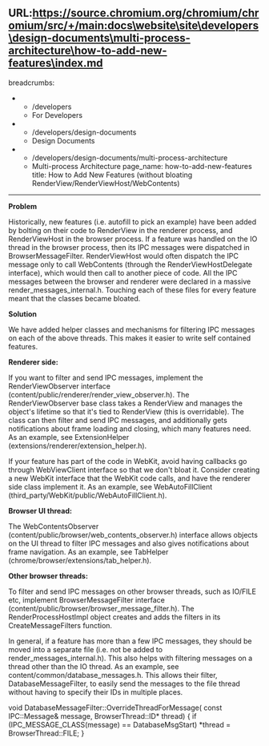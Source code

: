 URL:https://source.chromium.org/chromium/chromium/src/+/main:docs\website\site\developers\design-documents\multi-process-architecture\how-to-add-new-features\index.md
---
breadcrumbs:
- - /developers
  - For Developers
- - /developers/design-documents
  - Design Documents
- - /developers/design-documents/multi-process-architecture
  - Multi-process Architecture
page_name: how-to-add-new-features
title: How to Add New Features (without bloating RenderView/RenderViewHost/WebContents)
---

**Problem**

Historically, new features (i.e. autofill to pick an example) have been added by
bolting on their code to RenderView in the renderer process, and RenderViewHost
in the browser process. If a feature was handled on the IO thread in the browser
process, then its IPC messages were dispatched in BrowserMessageFilter.
RenderViewHost would often dispatch the IPC message only to call WebContents
(through the RenderViewHostDelegate interface), which would then call to another
piece of code. All the IPC messages between the browser and renderer were
declared in a massive render_messages_internal.h. Touching each of these files
for every feature meant that the classes became bloated.

**Solution**

We have added helper classes and mechanisms for filtering IPC messages on each
of the above threads. This makes it easier to write self contained features.

**Renderer side:**

If you want to filter and send IPC messages, implement the RenderViewObserver
interface (content/public/renderer/render_view_observer.h). The
RenderViewObserver base class takes a RenderView and manages the object's
lifetime so that it's tied to RenderView (this is overridable). The class can
then filter and send IPC messages, and additionally gets notifications about
frame loading and closing, which many features need. As an example, see
ExtensionHelper (extensions/renderer/extension_helper.h).

If your feature has part of the code in WebKit, avoid having callbacks go
through WebViewClient interface so that we don't bloat it. Consider creating a
new WebKit interface that the WebKit code calls, and have the renderer side
class implement it. As an example, see WebAutoFillClient
(third_party/WebKit/public/WebAutoFillClient.h).

**Browser UI thread:**

The WebContentsObserver (content/public/browser/web_contents_observer.h)
interface allows objects on the UI thread to filter IPC messages and also gives
notifications about frame navigation. As an example, see TabHelper
(chrome/browser/extensions/tab_helper.h).

**Other browser threads:**

To filter and send IPC messages on other browser threads, such as IO/FILE etc,
implement BrowserMessageFilter interface
(content/public/browser/browser_message_filter.h). The RenderProcessHostImpl
object creates and adds the filters in its CreateMessageFilters function.

In general, if a feature has more than a few IPC messages, they should be moved
into a separate file (i.e. not be added to render_messages_internal.h). This
also helps with filtering messages on a thread other than the IO thread. As an
example, see content/common/database_messages.h. This allows their filter,
DatabaseMessageFilter, to easily send the messages to the file thread without
having to specify their IDs in multiple places.

void DatabaseMessageFilter::OverrideThreadForMessage( const IPC::Message&
message, BrowserThread::ID\* thread) { if (IPC_MESSAGE_CLASS(message) ==
DatabaseMsgStart) \*thread = BrowserThread::FILE; }
